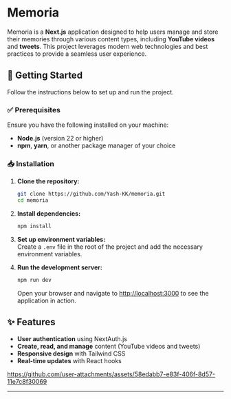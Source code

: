 # Memoria

Memoria is a **Next.js** application designed to help users manage and store their memories through various content types, including **YouTube videos** and **tweets**. This project leverages modern web technologies and best practices to provide a seamless user experience.

## 🚀 Getting Started

Follow the instructions below to set up and run the project.

### ✅ Prerequisites
Ensure you have the following installed on your machine:

- **Node.js** (version 22 or higher)
- **npm**, **yarn**, or another package manager of your choice

### 📥 Installation

1. **Clone the repository:**
   ```sh
   git clone https://github.com/Yash-KK/memoria.git
   cd memoria
   ```
2. **Install dependencies:**
   ```sh
   npm install
   ```
3. **Set up environment variables:**  
   Create a `.env` file in the root of the project and add the necessary environment variables.

4. **Run the development server:**
   ```sh
   npm run dev
   ```

   Open your browser and navigate to [http://localhost:3000](http://localhost:3000) to see the application in action.

## ✨ Features

- **User authentication** using NextAuth.js
- **Create, read, and manage** content (YouTube videos and tweets)
- **Responsive design** with Tailwind CSS
- **Real-time updates** with React hooks

https://github.com/user-attachments/assets/58edabb7-e83f-406f-8d57-11e7c8f30069

---





